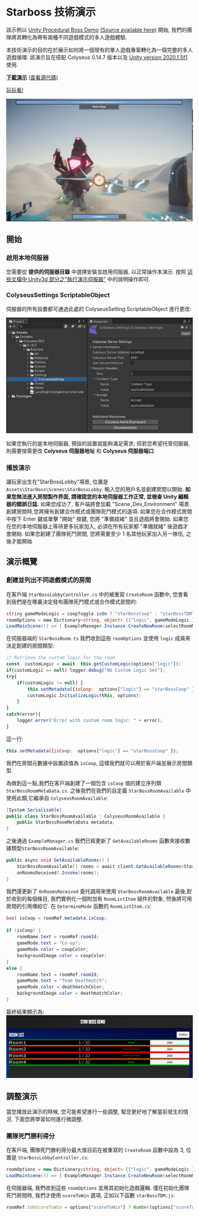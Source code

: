 ﻿# Starboss 技術演示
該示例以 [Unity Procedural Boss Demo](https://www.youtube.com/watch?v=LVSmp0zW8pY) [(Source available here)](https://on.unity.com/37K5j1b) 開始, 我們的團隊將其轉化為帶有兩種不同遊戲模式的多人遊戲體驗.

本技術演示的目的在於展示如何將一個現有的單人遊戲專案轉化為一個完整的多人遊戲循環. 該演示旨在搭配 Colyseus 0.14.7 版本以及 [Unity version 2020.1.5f1](https://unity3d.com/unity/qa/lts-releases) 使用.

**[下載演示](https://github.com/colyseus/unity-demo-starboss/archive/main.zip)** ([查看源代碼](https://github.com/colyseus/unity-demo-starboss/))

[玩玩看!](https://sac-dt.colyseus.dev/)

![屏幕截圖](starboss/screenshot.PNG)

## 開始

### 啟用本地伺服器

您需要從 **提供的伺服器目錄** 中選擇安裝並啟用伺服器, 以正常操作本演示. 按照 [這些文檔中 Unity3d 部分之"執行演示伺服器"](/getting-started/unity3d-client/#running-the-demo-server) 中的說明操作即可.

### ColyseusSettings ScriptableObject

伺服器的所有設置都可通過此處的 ColyseusSetting ScriptableObject 進行更改:

![ScriptableObject](common-images/scriptable-object.png)

如果您執行的是本地伺服器, 預設的設置就能夠滿足需求; 但若您希望托管伺服器, 則需要按需更改 **Colyseus 伺服器地址** 和 **Colyseus 伺服器端口**.

### 播放演示

讓玩家出生在"StarBossLobby"場景, 位置是 `Assets\StarBoss\Scenes\StarBossLobby`. 輸入您的用戶名並創建房間以開始. **如果您無法進入房間製作界面, 請確認您的本地伺服器工作正常, 並檢查 Unity 編輯器的錯誤日誌.** 如果您成功了, 客戶端將會加載 "Scene\_Dev\_Environment" 場景. 創建房間時,您將擁有創建合作模式或團隊死鬥模式的選項. 如果您在合作模式房間中按下 Enter 鍵或單擊 "開始" 按鍵, 您將 "準備就緒" 並且遊戲將會開始. 如果您在您的本地伺服器上等待更多玩家加入, 必須在所有玩家都 "準備就緒" 後遊戲才會開始. 如果您創建了團隊死鬥房間, 您將需要至少 1 名其他玩家加入另一隊伍, 之後才能開始

## 演示概覽

### 創建並列出不同遊戲模式的房間
在客戶端 `StarBossLobbyController.cs` 中的被重寫 `CreateRoom` 函數中, 您會看到我們是在哪裏決定發布團隊死鬥模式或合作模式房間的:
```csharp
string gameModeLogic = coopToggle.isOn ? "starBossCoop" : "starBossTDM";
roomOptions = new Dictionary<string, object> {{"logic", gameModeLogic }, { "scoreToWin", 3 } };
LoadMainScene(() => { ExampleManager.Instance.CreateNewRoom(selectRoomMenu.RoomCreationName, roomOptions);
```
在伺服器端的 `StarBossRoom.ts` 我們收到這些 `roomOptions` 並使用  `logic` 成員來決定創建的房間類型:
```javascript
// Retrieve the custom logic for the room
const  customLogic = await  this.getCustomLogic(options["logic"]);
if(customLogic == null) logger.debug("NO Custom Logic Set");
try{
	if(customLogic != null) {
		this.setMetadata({isCoop:  options["logic"] == "starBossCoop" });
		customLogic.InitializeLogic(this, options);
	}
}
catch(error){
	logger.error("Error with custom room logic: " + error);
}
```
這一行:
```javascript
this.setMetadata({isCoop:  options["logic"] == "starBossCoop" });
```
我們在房間元數據中設置該值為 `isCoop`, 這樣我們就可以用於客戶端並展示房間類型.

為做到這一點,我們在客戶端創建了一個包含 `isCoop` 值的建立序列類 `StarBossRoomMetaData.cs`. 之後我們在我們的自定義 `StarBossRoomAvailable` 中使用此類,它繼承自 `ColyseusRoomAvailable`:
```csharp
[System.Serializable]
public class StarBossRoomAvailable : ColyseusRoomAvailable {
    public StarBossRoomMetaData metadata;
}
```
之後通過 `ExampleManager.cs`  我們已經更新了 `GetAvailableRooms` 函數來接收數據類型`StarBossRoomAvailable`:
```csharp
public async void GetAvailableRooms() {
    StarBossRoomAvailable[] rooms = await client.GetAvailableRooms<StarBossRoomAvailable>(_roomController.roomName);
    onRoomsReceived?.Invoke(rooms);
}
```
我們還更新了 `OnRoomsReceived` 委托調用來使用 `StarBossRoomAvailable`.最後,對於收到的每個條目, 我們實例化一個附加有 `RoomListItem` 組件的對象, 然後將可用房間的引用傳給它. 在 `DetermineMode` 函數的 `RoomListItem.cs`:
```csharp
bool isCoop = roomRef.metadata.isCoop;

if (isCoop) {
    roomName.text = roomRef.roomId;
    gameMode.text = "Co-op";
    gameMode.color = coopColor;
    backgroundImage.color = coopColor;
}
else {
    roomName.text = roomRef.roomId;
    gameMode.text = "Team Deathmatch";
    gameMode.color = deathmatchColor;
    backgroundImage.color = deathmatchColor;
}
```
最終結果顯示為:
![RoomList](starboss/room-list.PNG)

## 調整演示

當您播放此演示的時候, 您可能希望進行一些調整, 幫您更好地了解當前發生的情況. 下面您將學習如何進行微調整.

### 團隊死鬥勝利得分

在客戶端, 團隊死鬥勝利得分最大值目前在被重寫的 `CreateRoom` 函數中設為 3, 位置是 `StarBossLobbyController.cs`:
```csharp
roomOptions = new Dictionary<string, object> {{"logic", gameModeLogic }, { "scoreToWin", 3 } };
LoadMainScene(() => { ExampleManager.Instance.CreateNewRoom(selectRoomMenu.RoomCreationName, roomOptions);
```

在伺服器端, 我們收到這些 `roomOptions` 並用其初始化遊戲邏輯. 僅在初始化團隊死鬥房間時, 我們才使用 `scoreToWin` 選項, 正如以下函數 `starBossTDM.js`:
```javascript
roomRef.tdmScoreToWin = options["scoreToWin"] ? Number(options["scoreToWin"]) : 10;
```
